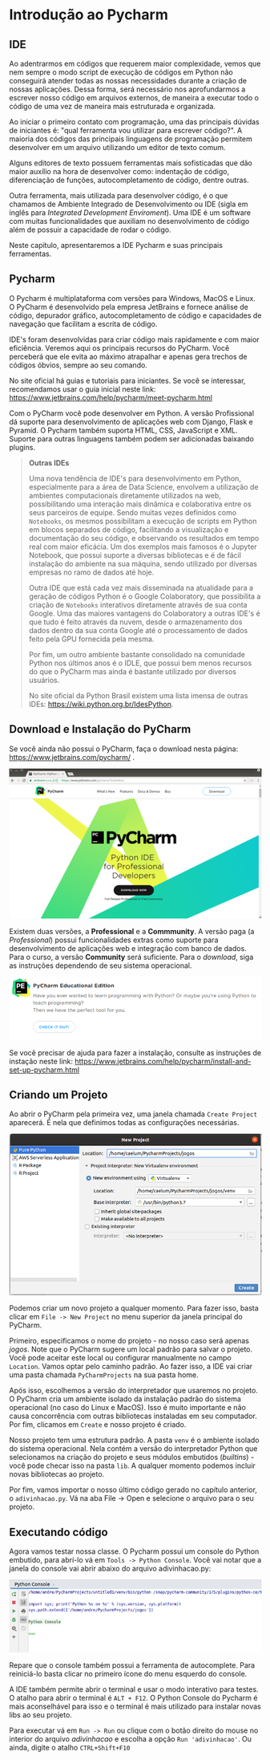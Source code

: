 # Introdução ao Pycharm

## IDE

Ao adentrarmos em códigos que requerem maior complexidade, vemos que nem sempre o modo script de execução de códigos em Python não conseguirá atender todas as nossas necessidades durante a criação de nossas aplicações. Dessa forma, será necessário nos aprofundarmos a escrever nosso código em arquivos externos, de maneira a executar todo o código de uma vez de maneira mais estruturada e organizada.

Ao iniciar o primeiro contato com programação, uma das principais dúvidas de iniciantes é: "qual ferramenta vou utilizar para escrever código?". A maioria dos códigos das principais linguagens de programação permitem desenvolver em um arquivo utilizando um editor de texto comum. 

Alguns editores de texto possuem ferramentas mais sofisticadas que dão maior auxílio na hora de desenvolver como: indentação de código, diferenciação de funções, autocompletamento de código, dentre outras.

Outra ferramenta, mais utilizada para desenvolver código, é o que chamamos de Ambiente Integrado de Desenvolvimento ou IDE (sigla em inglês para _Integrated Development Enviroment_). Uma IDE é um software com muitas funcionalidades que auxiliam no desenvolvimento de código além de possuir a capacidade de rodar o código.

Neste capítulo, apresentaremos a IDE Pycharm e suas principais ferramentas.

## Pycharm

O Pycharm é multiplataforma com versões para Windows, MacOS e Linux. O PyCharm é desenvolvido pela empresa JetBrains e fornece análise de código, depurador gráfico, autocompletamento de código e capacidades de navegação que facilitam a escrita de código.

IDE's foram desenvolvidas para criar código mais rapidamente e com maior eficiência. Veremos aqui os principais recursos do PyCharm. Você perceberá que ele evita ao máximo atrapalhar e apenas gera trechos de códigos óbvios, sempre ao seu comando. 

No site oficial há guias e tutoriais para iniciantes. Se você se interessar, recomendamos usar o guia inicial neste link: https://www.jetbrains.com/help/pycharm/meet-pycharm.html

Com o PyCharm você pode desenvolver em Python. A versão Profissional dá suporte para desenvolvimento de aplicações web com Django, Flask e Pyramid. O Pycharm também suporta HTML, CSS, JavaScript e XML. Suporte para outras linguagens também podem ser adicionadas baixando plugins.

>**Outras IDEs**
>
>Uma nova tendência de IDE's para desenvolvimento em Python, especialmente para a área de Data Science, envolvem a utilização de ambientes computacionais diretamente utilizados na web, possibilitando uma interação mais dinâmica e colaborativa entre os seus parceiros de equipe. Sendo muitas vezes definidos como `Notebooks`, os mesmos possibilitam a execução de scripts em Python em blocos separados de código, facilitando a visualização e documentação do seu código, e observando os resultados em tempo real com maior eficácia. Um dos exemplos mais famosos é o Jupyter Notebook, que possui suporte a diversas bibliotecas e é de fácil instalação do ambiente na sua máquina, sendo utilizado por diversas empresas no ramo de dados até hoje.
>
>Outra IDE que está cada vez mais disseminada na atualidade para a geração de códigos Python é o Google Colaboratory, que possibilita a criação de `Notebooks` interativos  diretamente através de sua conta Google. Uma das maiores vantagens do Colaboratory a outras IDE's é que tudo é feito através da nuvem, desde o armazenamento dos dados dentro da sua conta Google até o processamento de dados feito pela GPU fornecida pela mesma. 
>
>Por fim, um outro ambiente bastante consolidado na comunidade Python nos últimos anos é o IDLE, que possui bem menos recursos do que o PyCharm mas ainda é bastante utilizado por diversos usuários.
>
>No site oficial da Python Brasil existem uma lista imensa de outras IDEs: https://wiki.python.org.br/IdesPython.
>

## Download e Instalação do PyCharm

Se você ainda não possui o PyCharm, faça o download nesta página: https://www.jetbrains.com/pycharm/ . 

![ {w=100%}](assets/images/cap9/pagina.png)

Existem duas versões, a **Professional** e a **Commmunity**. A versão paga (a _Professional_) possui funcionalidades extras como suporte para desenvolvimento de aplicações web e integração com banco de dados. Para o curso, a versão **Community** será suficiente. Para o _download_, siga as instruções dependendo de seu sistema operacional.

![ {w=100%}](assets/images/cap9/pycharm_community.png)

Se você precisar de ajuda para fazer a instalação, consulte as instruções de instação neste link: https://www.jetbrains.com/help/pycharm/install-and-set-up-pycharm.html


## Criando um Projeto

Ao abrir o PyCharm pela primeira vez, uma janela chamada `Create Project` aparecerá. É nela que definimos todas as configurações necessárias.

![ {w=100%}](assets/images/cap9/criapycharm.png)

Podemos criar um novo projeto a qualquer momento. Para fazer isso, basta clicar em `File -> New Project` no menu superior da janela principal do PyCharm.

Primeiro, especificamos o nome do projeto - no nosso caso será apenas *jogos*. Note que o PyCharm sugere um local padrão para salvar o projeto. Você pode aceitar este local ou configurar manualmente no campo `Location`. Vamos optar pelo caminho padrão. Ao fazer isso, a IDE vai criar uma pasta chamada `PyCharmProjects` na sua pasta home.

Após isso, escolhemos a versão do interpretador que usaremos no projeto. O PyCharm cria um ambiente isolado da instalação padrão do sistema operacional (no caso do Linux e MacOS). Isso é muito importante e não causa concorrência com outras bibliotecas instaladas em seu computador. Por fim, clicamos em `Create` e nosso projeto é criado.

Nosso projeto tem uma estrutura padrão. A pasta `venv` é o ambiente isolado do sistema operacional. Nela contém a versão do interpretador Python que selecionamos na criação do projeto e seus módulos embutidos (_builtins_) - você pode checar isso na pasta `lib`. A qualquer momento podemos incluir novas bibliotecas ao projeto.

Por fim, vamos importar o nosso último código gerado no capítulo anterior, o `adivinhacao.py`. Vá na aba File -> Open e selecione o arquivo para o seu projeto.




## Executando código

Agora vamos testar nossa classe. O Pycharm possui um console do Python embutido, para abrí-lo vá em `Tools -> Python Console`. Você vai notar que a janela do console vai abrir abaixo do arquivo adivinhacao.py:

![ {w=100%}](assets/images/cap9/console-python.png)

Repare que o console também possui a ferramenta de autocomplete. Para reiniciá-lo basta clicar no primeiro ícone do menu esquerdo do console. 

A IDE também permite abrir o terminal e usar o modo interativo para testes. O atalho para abrir o terminal é `ALT + F12`. O Python Console do Pycharm é mais aconselhável para isso e o terminal é mais utilizado para instalar novas libs ao seu projeto.

Para executar vá em `Run -> Run` ou clique com o botão direito do mouse no interior do arquivo _adivinhacao_ e escolha a opção `Run 'adivinhacao'`. Ou ainda, digite o atalho `CTRL+Shift+F10`